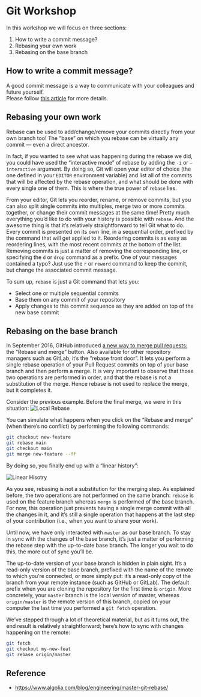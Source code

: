 # Git Workshop
In this workshop we will focus on three sections:
1. How to write a commit message?
2. Rebasing your own work
3. Rebasing on the base branch

## How to write a commit message?
A good commit message is a way to communicate with your colleagues and future yourself.<br/>
Please follow [this article](https://wiki.bloopark.com/display/BPIT/How+to+Write+a+Git+Commit+Message) for more details.

## Rebasing your own work
 Rebase can be used to add/change/remove your commits directly from your own branch too! The “base” on which you rebase can be virtually any commit — even a direct ancestor.

In fact, if you wanted to see what was happening during the rebase we did, you could have used the “interactive mode” of rebase by adding the `-i` or `–interactive` argument. By doing so, Git will open your editor of choice (the one defined in your `EDITOR` environment variable) and list all of the commits that will be affected by the rebase operation, and what should be done with every single one of them. This is where the true power of `rebase` lies.

From your editor, Git lets you reorder, rename, or remove commits, but you can also split single commits into multiples, merge two or more commits together, or change their commit messages at the same time! Pretty much everything you’d like to do with your history is possible with `rebase`. And the awesome thing is that it’s relatively straightforward to tell Git what to do. Every commit is presented on its own line, in a sequential order, prefixed by the command that will get applied to it. Reordering commits is as easy as reordering lines, with the most recent commits at the bottom of the list. Removing commits is just a matter of removing the corresponding line, or specifying the `d` or `drop` command as a prefix. One of your messages contained a typo? Just use the `r` or `reword` command to keep the commit, but change the associated commit message.

To sum up, `rebase` is just a Git command that lets you:
- Select one or multiple sequential commits
- Base them on any commit of your repository
- Apply changes to this commit sequence as they are added on top of the new base commit

## Rebasing on the base branch
In September 2016, GitHub introduced [a new way to merge pull requests:](https://github.blog/2016-09-26-rebase-and-merge-pull-requests/) the “Rebase and merge” button. Also available for other repository managers such as GitLab, it’s the “rebase front door”. It lets you perform a single rebase operation of your Pull Request commits on top of your base branch and then perform a merge. It is very important to observe that those two operations are performed in order, and that the rebase is not a substitution of the merge. Hence rebase is not used to replace the merge, but it completes it.

Consider the previous example. Before the final merge, we were in this situation:
![Local Rebase](https://blog-api.algolia.com/wp-content/uploads/2017/12/image2-720x239.png)

You can simulate what happens when you click on the “Rebase and merge” (when there’s no conflict) by performing the following commands:

```bash
git checkout new-feature
git rebase main
git checkout main
git merge new-feature --ff
```

By doing so, you finally end up with a “linear history”:

![Linear Hisotry](https://blog-api.algolia.com/wp-content/uploads/2017/12/image4-720x136.png)

As you see, rebasing is not a substitution for the merging step. As explained before, the two operations are not performed on the same branch: `rebase` is used on the feature branch whereas `merge` is performed of the base branch. For now, this operation just prevents having a single merge commit with all the changes in it, and it’s still a single operation that happens at the last step of your contribution (i.e., when you want to share your work).

Until now, we have only interacted with `master` as our base branch. To stay in sync with the changes of the base branch, it’s just a matter of performing the rebase step with the up-to-date base branch. The longer you wait to do this, the more out of sync you’ll be.

The up-to-date version of your base branch is hidden in plain sight. It’s a read-only version of the base branch, prefixed with the name of the remote to which you’re connected, or more simply put: it’s a read-only copy of the branch from your remote instance (such as GitHub or GitLab). The default prefix when you are cloning the repository for the first time is `origin`. More concretely, your `master` branch is the local version of master, whereas `origin/master` is the remote version of this branch, copied on your computer the last time you performed a `git fetch` operation.

We’ve stepped through a lot of theoretical material, but as it turns out, the end result is relatively straightforward; here’s how to sync with changes happening on the remote:

```bash
git fetch
git checkout my-new-feat
git rebase origin/master
```

## Reference
- https://www.algolia.com/blog/engineering/master-git-rebase/
